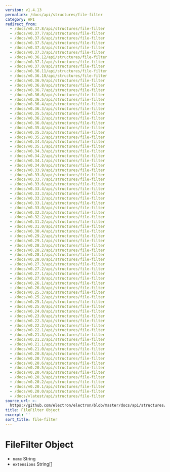 ```yaml
---
version: v1.4.13
permalink: /docs/api/structures/file-filter
category: API
redirect_from:
  - /docs/v0.37.8/api/structures/file-filter
  - /docs/v0.37.7/api/structures/file-filter
  - /docs/v0.37.6/api/structures/file-filter
  - /docs/v0.37.5/api/structures/file-filter
  - /docs/v0.37.4/api/structures/file-filter
  - /docs/v0.37.3/api/structures/file-filter
  - /docs/v0.36.12/api/structures/file-filter
  - /docs/v0.37.1/api/structures/file-filter
  - /docs/v0.37.0/api/structures/file-filter
  - /docs/v0.36.11/api/structures/file-filter
  - /docs/v0.36.10/api/structures/file-filter
  - /docs/v0.36.9/api/structures/file-filter
  - /docs/v0.36.8/api/structures/file-filter
  - /docs/v0.36.7/api/structures/file-filter
  - /docs/v0.36.6/api/structures/file-filter
  - /docs/v0.36.5/api/structures/file-filter
  - /docs/v0.36.4/api/structures/file-filter
  - /docs/v0.36.3/api/structures/file-filter
  - /docs/v0.35.5/api/structures/file-filter
  - /docs/v0.36.2/api/structures/file-filter
  - /docs/v0.36.0/api/structures/file-filter
  - /docs/v0.35.4/api/structures/file-filter
  - /docs/v0.35.3/api/structures/file-filter
  - /docs/v0.35.2/api/structures/file-filter
  - /docs/v0.34.4/api/structures/file-filter
  - /docs/v0.35.1/api/structures/file-filter
  - /docs/v0.34.3/api/structures/file-filter
  - /docs/v0.34.2/api/structures/file-filter
  - /docs/v0.34.1/api/structures/file-filter
  - /docs/v0.34.0/api/structures/file-filter
  - /docs/v0.33.9/api/structures/file-filter
  - /docs/v0.33.8/api/structures/file-filter
  - /docs/v0.33.7/api/structures/file-filter
  - /docs/v0.33.6/api/structures/file-filter
  - /docs/v0.33.4/api/structures/file-filter
  - /docs/v0.33.3/api/structures/file-filter
  - /docs/v0.33.2/api/structures/file-filter
  - /docs/v0.33.1/api/structures/file-filter
  - /docs/v0.33.0/api/structures/file-filter
  - /docs/v0.32.3/api/structures/file-filter
  - /docs/v0.32.2/api/structures/file-filter
  - /docs/v0.31.2/api/structures/file-filter
  - /docs/v0.31.0/api/structures/file-filter
  - /docs/v0.30.4/api/structures/file-filter
  - /docs/v0.29.2/api/structures/file-filter
  - /docs/v0.29.1/api/structures/file-filter
  - /docs/v0.28.3/api/structures/file-filter
  - /docs/v0.28.2/api/structures/file-filter
  - /docs/v0.28.1/api/structures/file-filter
  - /docs/v0.28.0/api/structures/file-filter
  - /docs/v0.27.3/api/structures/file-filter
  - /docs/v0.27.2/api/structures/file-filter
  - /docs/v0.27.1/api/structures/file-filter
  - /docs/v0.27.0/api/structures/file-filter
  - /docs/v0.26.1/api/structures/file-filter
  - /docs/v0.26.0/api/structures/file-filter
  - /docs/v0.25.3/api/structures/file-filter
  - /docs/v0.25.2/api/structures/file-filter
  - /docs/v0.25.1/api/structures/file-filter
  - /docs/v0.25.0/api/structures/file-filter
  - /docs/v0.24.0/api/structures/file-filter
  - /docs/v0.23.0/api/structures/file-filter
  - /docs/v0.22.3/api/structures/file-filter
  - /docs/v0.22.2/api/structures/file-filter
  - /docs/v0.22.1/api/structures/file-filter
  - /docs/v0.21.3/api/structures/file-filter
  - /docs/v0.21.2/api/structures/file-filter
  - /docs/v0.21.1/api/structures/file-filter
  - /docs/v0.21.0/api/structures/file-filter
  - /docs/v0.20.8/api/structures/file-filter
  - /docs/v0.20.7/api/structures/file-filter
  - /docs/v0.20.6/api/structures/file-filter
  - /docs/v0.20.5/api/structures/file-filter
  - /docs/v0.20.4/api/structures/file-filter
  - /docs/v0.20.3/api/structures/file-filter
  - /docs/v0.20.2/api/structures/file-filter
  - /docs/v0.20.1/api/structures/file-filter
  - /docs/v0.20.0/api/structures/file-filter
  - /docs/vlatest/api/structures/file-filter
source_url: >-
  https://github.com/electron/electron/blob/master/docs/api/structures/file-filter.md
title: FileFilter Object
excerpt: ''
sort_title: file-filter
---
```

# FileFilter Object

*   `name` String
*   `extensions` String[]
